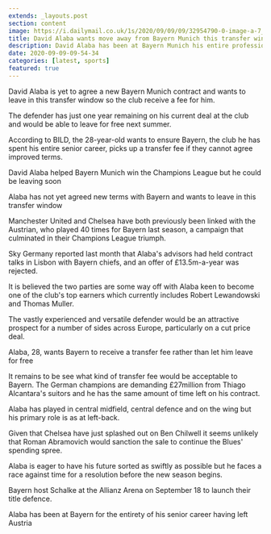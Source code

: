 ```yaml
---
extends: _layouts.post
section: content
image: https://i.dailymail.co.uk/1s/2020/09/09/09/32954790-0-image-a-7_1599640726133.jpg 
title: David Alaba wants move away from Bayern Munich this transfer window so club are paid fee 
description: David Alaba has been at Bayern Munich his entire professional career but is pushing to leave this transfer window if an agreement over a new contract cannot be made. 
date: 2020-09-09-09-54-34 
categories: [latest, sports] 
featured: true 
--- 
```

David Alaba is yet to agree a new Bayern Munich contract and wants to leave in this transfer window so the club receive a fee for him. 

The defender has just one year remaining on his current deal at the club and would be able to leave for free next summer. 

According to BILD, the 28-year-old wants to ensure Bayern, the club he has spent his entire senior career, picks up a transfer fee if they cannot agree improved terms. 

David Alaba helped Bayern Munich win the Champions League but he could be leaving soon

Alaba has not yet agreed new terms with Bayern and wants to leave in this transfer window

Manchester United and Chelsea have both previously been linked with the Austrian, who played 40 times for Bayern last season, a campaign that culminated in their Champions League triumph.

Sky Germany reported last month that Alaba's advisors had held contract talks in Lisbon with Bayern chiefs, and an offer of £13.5m-a-year was rejected.

It is believed the two parties are some way off with Alaba keen to become one of the club's top earners which currently includes Robert Lewandowski and Thomas Muller.

The vastly experienced and versatile defender would be an attractive prospect for a number of sides across Europe, particularly on a cut price deal. 

Alaba, 28, wants Bayern to receive a transfer fee rather than let him leave for free 

It remains to be see what kind of transfer fee would be acceptable to Bayern. The German champions are demanding £27million from Thiago Alcantara's suitors and he has the same amount of time left on his contract. 

Alaba has played in central midfield, central defence and on the wing but his primary role is as at left-back. 

Given that Chelsea have just splashed out on Ben Chilwell it seems unlikely that Roman Abramovich would sanction the sale to continue the Blues' spending spree. 

Alaba is eager to have his future sorted as swiftly as possible but he faces a race against time for a resolution before the new season begins. 

Bayern host Schalke at the Allianz Arena on September 18 to launch their title defence.

Alaba has been at Bayern for the entirety of his senior career having left Austria

